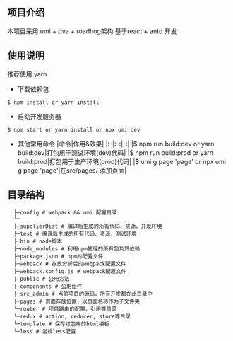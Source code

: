 ## 项目介绍
本项目采用 umi + dva + roadhog架构 基于react + antd 开发

## 使用说明
推荐使用 yarn
- 下载依赖包
```
$ npm install or yarn install
```

- 启动开发服务器
```
$ npm start or yarn install or npx umi dev
```

- 其他常用命令
|命令|作用&效果|
|:-|:-:|-:|
|$ npm run build:dev or yarn build:dev|打包用于测试环境(dev)代码|
|$ npm run build:prod or yarn build:prod|打包用于生产环境(prod)代码|
|$ umi g page 'page' or npx umi g page 'page'|在src/pages/ 添加页面|

## 目录结构
  ```
    ├─config # webpack && umi 配置目录
    └─
    ├─supplierDist # 编译后生成的所有代码、资源，开发环境
    ├─test # 编译后生成的所有代码、资源，测试环境
    ├─bin # node脚本
    ├─node_modules # 利用npm管理的所有包及其依赖
    ├─package.json # npm的配置文件
    ├─webpack # 存放分拆后的webpack配置文件
    ├─webpack.config.js # webpack配置文件
    |-public # 公用方法
    |-components # 公用组件
    ├─src_admin # 当前项目的源码，所有开发都在此目录中
    ├─pages # 页面存放位置，以页面名称作为子文件夹
    └─router # 项目路由的配置，引用等目录
    └─redux # action, reducer, store等目录
    └─template # 保存打包用的html模板
    └─less # 常规less配置
  ```